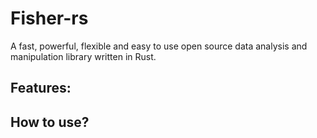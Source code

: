 # Fisher-rs

A fast, powerful, flexible and easy to use open source data analysis and manipulation library written in Rust.


## Features:

## How to use?
